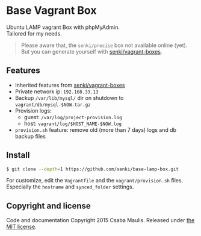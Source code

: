 # Base Vagrant Box

Ubuntu LAMP vagrant Box with phpMyAdmin.  
Tailored for my needs.

> Please aware that, the `senki/precise` box not available online (yet).  
> But you can generate yourself with [senki/vagrant-boxes](https://github.com/senki/vagrant-boxes).

## Features

- Inherited features from [senki/vagrant-boxes](https://github.com/senki/vagrant-boxes)
- Private network ip: `192.168.33.13`
- Backup `/var/lib/mysql/` dir on shutdown to `vagrant/db/mysql-$NOW.tar.gz`
- Provision logs:
  - guest: `/var/log/project-provision.log`
  - host: `vagrant/log/$HOST_NAME-$NOW.log`
- `provision.sh` feature: remove old (more than 7 days) logs and db backup files

## Install

```sh
$ git clone --depth=1 https://github.com/senki/base-lamp-box.git
```
For customize, edit the `Vagrantfile` and the `vagrant/provision.sh` files.  
Especially the `hostname` and `synced_folder` settings.

## Copyright and license

Code and documentation Copyright 2015 Csaba Maulis. Released under [the MIT license](LICENSE).
